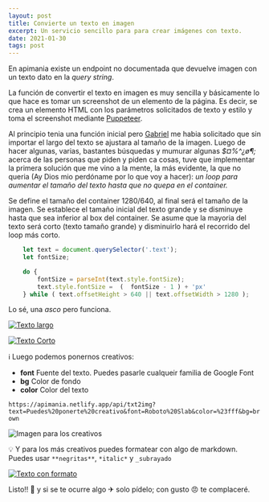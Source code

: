 ```yaml
---
layout: post
title: Convierte un texto en imagen
excerpt: Un servicio sencillo para para crear imágenes con texto.
date: 2021-01-30
tags: post
---
```


En apimania existe un endpoint no documentada que devuelve imagen con un texto dato en la *query string*. 

La función de convertir el texto en imagen es muy sencilla y básicamente lo que hace es tomar un screenshot de un elemento de la página. Es decir, se crea un elemento HTML con los parámetros solicitados de texto y estilo y toma el screenshot mediante [Puppeteer](pptr.dev/).

Al principio tenia una función inicial pero [Gabriel](https://twitter.com/glpzzz) me habia solicitado que sin importar el largo del texto se ajustara al tamaño de la imagen. Luego de hacer algunas, varias, bastantes búsquedas y mumurar algunas *$¤%^¿ø¶;* acerca de las personas que piden y piden ca cosas, tuve que implementar la primera solución que me vino a la mente, la más evidente, la que no queria (Ay Dios mio perdóname por lo que voy a hacer): *un loop para aumentar el tamaño del texto hasta que no quepa en el container.* 

Se define el tamaño del container 1280/640, al final será el tamaño de la imagen. Se establece  el tamaño inicial del texto grande y se disminuye hasta que sea inferior al box del container. Se asume que la mayoria del texto será corto (texto tamaño grande) y disminuirlo hará el recorrido del loop más corto. 

```javascript
    let text = document.querySelector('.text');
    let fontSize;

    do {
    	fontSize = parseInt(text.style.fontSize);
        text.style.fontSize =  (  fontSize - 1 ) + 'px'
    } while ( text.offsetHeight > 640 || text.offsetWidth > 1280 );   
```

Lo sé, una *asco* pero funciona.

[![Texto largo](https://apimania.netlify.app/api/txt2img?text=As%C3%AD%20que%20cualquier%20texto%20que%20escribas%20se%20ajustar%C3%A1%20al%20tama%C3%B1o%20de%20la%20imagen)](https://apimania.netlify.app/api/txt2img?text=As%C3%AD%20que%20cualquier%20texto%20que%20escribas%20se%20ajustar%C3%A1%20al%20tama%C3%B1o%20de%20la%20imagen)

[![Texto Corto](https://apimania.netlify.app/api/txt2img?text=Puede%20ser%20texto%20corto)](https://apimania.netlify.app/api/txt2img?text=Puede%20ser%20texto%20corto)

ℹ Luego podemos ponernos creativos:

* **font** Fuente del texto. Puedes pasarle cualqueir familia de Google Font
* **bg** Color de fondo
* **color** Color del texto

`https://apimania.netlify.app/api/txt2img?text=Puedes%20ponerte%20creativo&font=Roboto%20Slab&color=%23fff&bg=brown`

![Imagen para los creativos](https://apimania.netlify.app/api/txt2img?text=Puedes%20ponerte%20creativo&font=Roboto%20Slab&color=%23fff&bg=brown)

💡 Y para los más creativos puedes formatear con algo de markdown. Puedes usar `**negritas**`, `*italic*` y `_subrayado` 

[![Texto con formato](https://apimania.netlify.app/api/txt2img?text=Podemos%20usar%20texto%20en%20**negrita**%20e%20*italic*%20o%20_subrayado_&color=darkmagenta)](https://apimania.netlify.app/api/txt2img?text=Podemos%20usar%20texto%20en%20**negrita**%20e%20*italic*%20o%20_subrayado_&color=darkmagenta)

Listo!! 🎉 y si se te ocurre algo ✈ solo pídelo; con gusto 😠 te complaceré. 